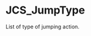 <div id="content-header">
  <h1>JCS_JumpType</h1>
</div>

<p>
  List of type of jumping action.
</p>
